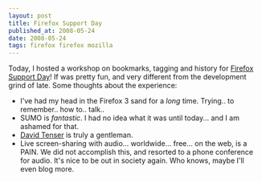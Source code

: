```yaml
---
layout: post
title: Firefox Support Day
published_at: 2008-05-24
date: 2008-05-24
tags: firefox firefox mozilla
---
```


Today, I hosted a workshop on bookmarks, tagging and history for [Firefox Support Day](http://support.mozilla.com/en-US/kb/Support+Firefox+Day)! If was pretty fun, and very different from the development grind of late. Some thoughts about the experience:

*   I've had my head in the Firefox 3 sand for a *long* time. Trying.. to remember.. how to.. talk..
*   SUMO is *fantastic*. I had no idea what it was until today... and I am ashamed for that.
*   [David Tenser](http://www.djst.org/blog/) is truly a gentleman.
*   Live screen-sharing with audio... worldwide... free... on the web, is a PAIN. We did not accomplish this, and resorted to a phone conference for audio.
It's nice to be out in society again. Who knows, maybe I'll even blog more.